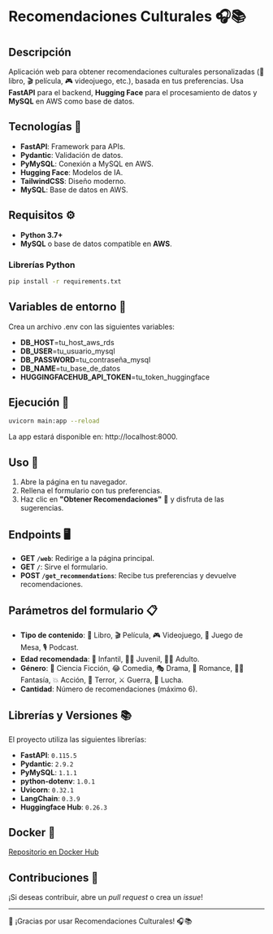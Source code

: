 # Recomendaciones Culturales 🎧📚

## Descripción
Aplicación web para obtener recomendaciones culturales personalizadas (📖 libro, 🎬 película, 🎮 videojuego, etc.), basada en tus preferencias. Usa **FastAPI** para el backend, **Hugging Face** para el procesamiento de datos y **MySQL** en AWS como base de datos.

## Tecnologías 🔧
- **FastAPI**: Framework para APIs.
- **Pydantic**: Validación de datos.
- **PyMySQL**: Conexión a MySQL en AWS.
- **Hugging Face**: Modelos de IA.
- **TailwindCSS**: Diseño moderno.
- **MySQL**: Base de datos en AWS.

## Requisitos ⚙️

- **Python 3.7+**  
- **MySQL** o base de datos compatible en **AWS**.

### Librerías Python

```bash
pip install -r requirements.txt
```

## Variables de entorno 🌿
Crea un archivo .env con las siguientes variables:

  - **DB_HOST**=tu_host_aws_rds
  - **DB_USER**=tu_usuario_mysql
  - **DB_PASSWORD**=tu_contraseña_mysql
  - **DB_NAME**=tu_base_de_datos
  - **HUGGINGFACEHUB_API_TOKEN**=tu_token_huggingface

## Ejecución 🚀

```bash
uvicorn main:app --reload
```

La app estará disponible en: http://localhost:8000.

## Uso 📝

1. Abre la página en tu navegador.
2. Rellena el formulario con tus preferencias.
3. Haz clic en **"Obtener Recomendaciones"** 🎉 y disfruta de las sugerencias.

## Endpoints 🖥️

- **GET `/web`**: Redirige a la página principal.
- **GET `/`**: Sirve el formulario.
- **POST `/get_recommendations`**: Recibe tus preferencias y devuelve recomendaciones.

## Parámetros del formulario 📋

- **Tipo de contenido**: 📖 Libro, 🎬 Película, 🎮 Videojuego, 🎲 Juego de Mesa, 🎙️ Podcast.
- **Edad recomendada**: 👶 Infantil, 🧑‍🎤 Juvenil, 👩‍🦳 Adulto.
- **Género**: 🚀 Ciencia Ficción, 😂 Comedia, 🎭 Drama, 💖 Romance, 🧚‍♀️ Fantasía, 💥 Acción, 👻 Terror, ⚔️ Guerra, 🥊 Lucha.
- **Cantidad**: Número de recomendaciones (máximo 6).

## Librerías y Versiones 📚

El proyecto utiliza las siguientes librerías:

- **FastAPI**: `0.115.5`
- **Pydantic**: `2.9.2`
- **PyMySQL**: `1.1.1`
- **python-dotenv**: `1.0.1`
- **Uvicorn**: `0.32.1`
- **LangChain**: `0.3.9`
- **Huggingface Hub**: `0.26.3`

## Docker 🐋

[Repositorio en Docker Hub](https://hub.docker.com/r/alexvillarreal/fastapi-aws-app)

## Contribuciones 🤝

¡Si deseas contribuir, abre un _pull request_ o crea un _issue_!

---

🎉 ¡Gracias por usar Recomendaciones Culturales! 🎧📚
